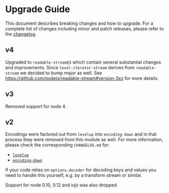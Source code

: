 # Upgrade Guide

This document describes breaking changes and how to upgrade. For a complete list of changes including minor and patch releases, please refer to the [changelog](CHANGELOG.md).

## v4

Upgraded to `readable-stream@3` which contain several substantial changes and improvements. Since `level-iterator-stream` derives from `readable-stream` we decided to bump major as well. See https://github.com/nodejs/readable-stream#version-3xx for more details.

## v3

Removed support for node 4.

## v2

Encodings were factored out from `levelup` into `encoding-down` and in that process they were removed from this module as well. For more information, please check the corresponding `CHANGELOG.md` for:

* [`levelup`](https://github.com/Level/levelup/blob/master/CHANGELOG.md)
* [`encoding-down`](https://github.com/Level/encoding-down/blob/master/CHANGELOG.md)

If your code relies on `options.decoder` for decoding keys and values you need to handle this yourself, e.g. by a transform stream or similar.

Support for node 0.10, 0.12 and iojs was also dropped.
